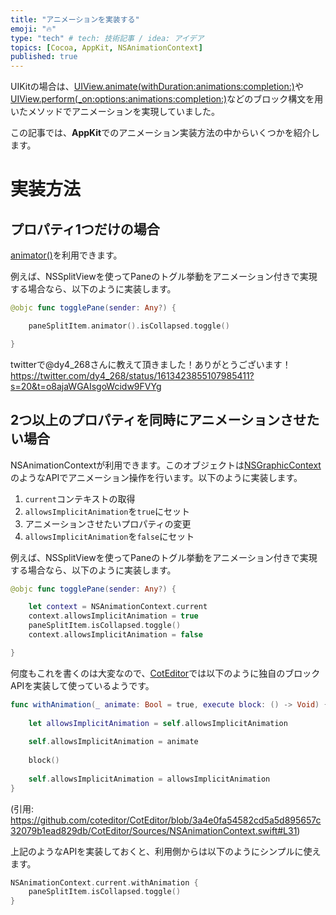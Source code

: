 ```yaml
---
title: "アニメーションを実装する"
emoji: "🔥"
type: "tech" # tech: 技術記事 / idea: アイデア
topics: [Cocoa, AppKit, NSAnimationContext]
published: true
---
```


UIKitの場合は、[UIView.animate(withDuration:animations:completion:)](https://developer.apple.com/documentation/uikit/uiview/1622515-animate)や[UIView.perform(_on:options:animations:completion:)](https://developer.apple.com/documentation/uikit/uiview/1622635-perform)などのブロック構文を用いたメソッドでアニメーションを実現していました。

この記事では、**AppKit**でのアニメーション実装方法の中からいくつかを紹介します。

# 実装方法
## プロパティ1つだけの場合
[animator()](https://developer.apple.com/documentation/appkit/nsanimatablepropertycontainer/1530511-animator)を利用できます。

例えば、NSSplitViewを使ってPaneのトグル挙動をアニメーション付きで実現する場合なら、以下のように実装します。

```swift
@objc func togglePane(sender: Any?) {

    paneSplitItem.animator().isCollapsed.toggle()

}
```

twitterで@dy4_268さんに教えて頂きました！ありがとうございます！
https://twitter.com/dy4_268/status/1613423855107985411?s=20&t=o8ajaWGAIsgoWcidw9FVYg

## 2つ以上のプロパティを同時にアニメーションさせたい場合
NSAnimationContextが利用できます。このオブジェクトは[NSGraphicContext](https://developer.apple.com/documentation/appkit/nsgraphicscontext)のようなAPIでアニメーション操作を行います。以下のように実装します。

1. `current`コンテキストの取得
2. `allowsImplicitAnimation`を`true`にセット
3. アニメーションさせたいプロパティの変更
4. `allowsImplicitAnimation`を`false`にセット

例えば、NSSplitViewを使ってPaneのトグル挙動をアニメーション付きで実現する場合なら、以下のように実装します。

```swift
@objc func togglePane(sender: Any?) {

    let context = NSAnimationContext.current
    context.allowsImplicitAnimation = true
    paneSplitItem.isCollapsed.toggle()
    context.allowsImplicitAnimation = false

}
```

何度もこれを書くのは大変なので、[CotEditor](https://coteditor.com)では以下のように独自のブロックAPIを実装して使っているようです。

```swift
func withAnimation(_ animate: Bool = true, execute block: () -> Void) {
        
    let allowsImplicitAnimation = self.allowsImplicitAnimation
        
    self.allowsImplicitAnimation = animate
        
    block()
        
    self.allowsImplicitAnimation = allowsImplicitAnimation
}
```
(引用: https://github.com/coteditor/CotEditor/blob/3a4e0fa54582cd5a5d895657c32079b1ead829db/CotEditor/Sources/NSAnimationContext.swift#L31)

上記のようなAPIを実装しておくと、利用側からは以下のようにシンプルに使えます。
```swift
NSAnimationContext.current.withAnimation {
    paneSplitItem.isCollapsed.toggle()
}
```